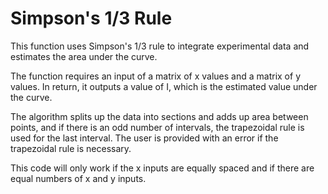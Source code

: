 # Simpson's 1/3 Rule

This function uses Simpson's 1/3 rule to integrate experimental data and estimates the area under the curve. 

The function requires an input of a matrix of x values and a matrix of y values. In return, it outputs a value of I, which is the estimated value under the curve. 

The algorithm splits up the data into sections and adds up area between points, and if there is an odd number of intervals, the trapezoidal rule is used for the last interval.
The user is provided with an error if the trapezoidal rule is necessary.

This code will only work if the x inputs are equally spaced and if there are equal numbers of x and y inputs. 
